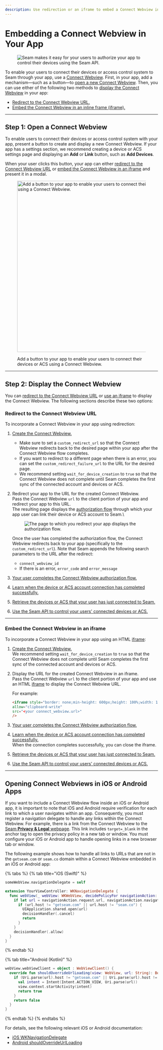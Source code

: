 ```yaml
---
description: Use redirection or an iframe to embed a Connect Webview in your app.
---
```


# Embedding a Connect Webview in Your App

<figure><img src="../../.gitbook/assets/connect-webview-embedding-2.png" alt="Seam makes it easy for your users to authorize your app to control their devices using the Seam API."><figcaption></figcaption></figure>

To enable your users to connect their devices or access control system to Seam through your app, use a [Connect Webview](./). First, in your app, add a mechanism—such as a button—to [open a new Connect Webview](embedding-a-connect-webview-in-your-app.md#step-1-open-a-connect-webview). Then, you can use either of the following two methods to [display the Connect Webview](embedding-a-connect-webview-in-your-app.md#step-2-display-the-connect-webview) in your app:

* [Redirect to the Connect Webview URL.](embedding-a-connect-webview-in-your-app.md#redirect-to-the-connect-webview-url)
* [Embed the Connect Webview in an inline frame (iframe).](embedding-a-connect-webview-in-your-app.md#embed-the-connect-webview-in-an-iframe)

***

## Step 1: Open a Connect Webview

To enable users to connect their devices or access control system with your app, present a button to create and display a new Connect Webview. If your app has a settings section, we recommend creating a device or ACS settings page and displaying an **Add** or **Link** button, such as **Add Devices**.

When your user clicks this button, your app can either [redirect to the Connect Webview URL](embedding-a-connect-webview-in-your-app.md#redirect-to-the-connect-webview-url) or [embed the Connect Webview in an iframe](embedding-a-connect-webview-in-your-app.md#embed-the-connect-webview-in-an-iframe) and present it in a modal.

<figure><img src="../../.gitbook/assets/connect-webview-embedding-1 (1).png" alt="Add a button to your app to enable your users to connect their devices or ACS using a Connect Webview." width="563"><figcaption><p>Add a button to your app to enable your users to connect their devices or ACS using a Connect Webview.</p></figcaption></figure>

***

## Step 2: Display the Connect Webview

You can [redirect to the Connect Webview URL](embedding-a-connect-webview-in-your-app.md#redirect-to-the-connect-webview-url) or [use an iframe](embedding-a-connect-webview-in-your-app.md#embed-the-connect-webview-in-an-iframe) to display the Connect Webview. The following sections describe these two options:

### Redirect to the Connect Webview URL

To incorporate a Connect Webview in your app using redirection:

1. [Create the Connect Webview.](./#id-1.-create-a-connect-webview)
   * Make sure to set a `custom_redirect_url` so that the Connect Webview redirects back to the desired page within your app after the Connect Webview flow completes.
   * If you want to redirect to a different page when there is an error, you can set the `custom_redirect_failure_url` to the URL for the desired page.
   * We recommend setting `wait_for_device_creation` to `true` so that the Connect Webview does not complete until Seam completes the first sync of the connected account and devices or ACS.
2.  Redirect your app to the URL for the created Connect Webview.\
    Pass the Connect Webview `url` to the client portion of your app and redirect your app to this URL.\
    The resulting page displays the [authorization flow](./#connect-webview-process) through which your app user can link their device or ACS account to Seam.\


    <figure><img src="../../.gitbook/assets/connect-webview-user-flow.png" alt="The page to which you redirect your app displays the authorization flow."><figcaption></figcaption></figure>

    Once the user has completed the authorization flow, the Connect Webview redirects back to your app (specifically to the `custom_redirect_url`). Note that Seam appends the following search parameters to the URL after the redirect:

    * `connect_webview_id`
    * If there is an error, `error_code` and `error_message`
3. [Your user completes the Connect Webview authorization flow.](./#id-3.-your-user-completes-the-connect-webview)
4. [Learn when the device or ACS account connection has completed successfully.](./#id-4.-verify-successful-device-account-connection)
5. [Retrieve the devices or ACS that your user has just connected to Seam.](./#id-5.-retrieve-connected-devices)
6. [Use the Seam API to control your users' connected devices or ACS.](./#id-6.-use-the-seam-api-to-control-your-users-connected-devices)

***

### Embed the Connect Webview in an iframe

To incorporate a Connect Webview in your app using an HTML [iframe](https://www.w3schools.com/html/html\_iframe.asp):

1. [Create the Connect Webview.](./#id-1.-create-a-connect-webview)\
   We recommend setting `wait_for_device_creation` to `true` so that the Connect Webview does not complete until Seam completes the first sync of the connected account and devices or ACS.
2.  Display the URL for the created Connect Webview in an iframe.\
    Pass the Connect Webview `url` to the client portion of your app and use an HTML [iframe](https://www.w3schools.com/html/html\_iframe.asp) to display the Connect Webview URL.

    For example:

    ```html
    <iframe style="border: none;min-height: 600px;height: 100%;width: 100%"
    allow="clipboard-write"
    src="<your connect_webview.url>"
    />
    ```
3. [Your user completes the Connect Webview authorization flow.](./#id-3.-your-user-completes-the-connect-webview)
4. [Learn when the device or ACS account connection has completed successfully.](./#id-4.-verify-successful-device-account-connection)\
   When the connection completes successfully, you can close the iframe.
5. [Retrieve the devices or ACS that your user has just connected to Seam.](./#id-5.-retrieve-connected-devices)
6. [Use the Seam API to control your users' connected devices or ACS.](./#id-6.-use-the-seam-api-to-control-your-users-connected-devices)

***

## Opening Connect Webviews in iOS or Android Apps

If you want to include a Connect Webview flow inside an iOS or Android app, it is important to note that iOS and Android require verification for each link to which a user navigates within an app. Consequently, you must register a navigation delegate to handle any links within the Connect Webview. For example, there is a link from the Connect Webview to the [Seam **Privacy & Legal** webpage](https://www.seam.co/legal). This link includes `target=_blank` in the anchor tag to open the privacy policy in a new tab or window. You must configure your iOS or Android app to handle opening links in a new browser tab or window.

The following example shows how to handle all links to URLs that are not in the `getseam.com` or `seam.co` domain within a Connect Webview embedded in an iOS or Android app:

{% tabs %}
{% tab title="iOS (Swift)" %}
```swift
someWebView.navigationDelegate = self

extension YourViewController: WKNavigationDelegate {
  func webView(_ webView: WKWebView, decidePolicyFor navigationAction: WKNavigationAction, decisionHandler: @escaping (WKNavigationActionPolicy) -> Void) {
    if let url = navigationAction.request.url, navigationAction.navigationType == .linkActivated {
      if (url.host != "getseam.com" || url.host != "seam.co") {
        UIApplication.shared.open(url)
        decisionHandler(.cancel)
        return
      }
    }
    decisionHandler(.allow)
  }
}
```
{% endtab %}

{% tab title="Android (Kotlin)" %}
```kotlin
webView.webViewClient = object : WebViewClient() {
  override fun shouldOverrideUrlLoading(view: WebView, url: String): Boolean {
    if (Uri.parse(url).host != "getseam.com" || Uri.parse(url).host != "seam.co") {
      val intent = Intent(Intent.ACTION_VIEW, Uri.parse(url))
      view.context.startActivity(intent)
      return true
    }
    return false
  }
}
```
{% endtab %}
{% endtabs %}

For details, see the following relevant iOS or Android documentation:

* [iOS WKNavigationDelegate](https://developer.apple.com/documentation/webkit/wknavigationdelegate)
* [Android shouldOverrideUrlLoading](https://developer.android.com/reference/android/webkit/WebViewClient#shouldOverrideUrlLoading\(android.webkit.WebView,%20android.webkit.WebResourceRequest\))
